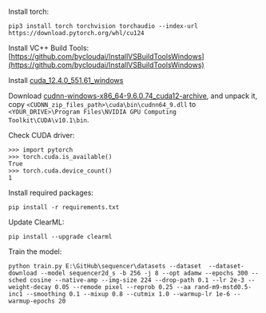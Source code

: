 Install torch:

```
pip3 install torch torchvision torchaudio --index-url https://download.pytorch.org/whl/cu124
```

Install VC++ Build Tools: [https://github.com/bycloudai/InstallVSBuildToolsWindows](https://github.com/bycloudai/InstallVSBuildToolsWindows)

Install [cuda_12.4.0_551.61_windows](https://developer.download.nvidia.com/compute/cuda/12.6.3/local_installers/cuda_12.6.3_561.17_windows.exe)

Download [cudnn-windows-x86_64-9.6.0.74_cuda12-archive](https://developer.download.nvidia.com/compute/cudnn/redist/cudnn/windows-x86_64/cudnn-windows-x86_64-9.6.0.74_cuda12-archive.zip), and unpack it, copy `<CUDNN_zip_files_path>\cuda\bin\cudnn64_9.dll` to `<YOUR_DRIVE>\Program Files\NVIDIA GPU Computing Toolkit\CUDA\v10.1\bin`.

Check CUDA driver:

```
>>> import pytorch
>>> torch.cuda.is_available()
True
>>> torch.cuda.device_count()
1
```

Install required packages:
```
pip install -r requirements.txt
```

Update ClearML:

```
pip install --upgrade clearml
```

Train the model:

```
python train.py E:\GitHub\sequencer\datasets --dataset  --dataset-download --model sequencer2d_s -b 256 -j 8 --opt adamw --epochs 300 --sched cosine --native-amp --img-size 224 --drop-path 0.1 --lr 2e-3 --weight-decay 0.05 --remode pixel --reprob 0.25 --aa rand-m9-mstd0.5-inc1 --smoothing 0.1 --mixup 0.8 --cutmix 1.0 --warmup-lr 1e-6 --warmup-epochs 20
```
